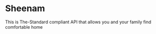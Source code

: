 # Sheenam
This is The-Standard compliant API that  allows you and your family find comfortable home
